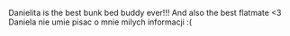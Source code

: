 Danielita is the best bunk bed buddy ever!!! And also the best flatmate <3
Daniela nie umie pisac o mnie milych informacji :(